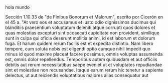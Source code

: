 hola mundo

Sección 1.10.33 de "de Finibus Bonorum et Malorum", escrito por Cicerón en el 45 a.
"At vero eos et accusamus et iusto odio dignissimos ducimus qui blanditiis praesentium voluptatum deleniti atque corrupti quos dolores et quas molestias excepturi sint occaecati cupiditate non provident, 
similique sunt in culpa qui oficia deserunt mollitia animi, id est laborum et dolorum fuga. 
Et harum quidem rerum facilis est et expedita distintio. Nam libero tempore, cum soluta nobis est eligendi optio cumque nihil impedit quo minus id quod maxime placeat facere possimus, 
omnis voluptas assumenda est, omnis dolor repellendus. Temporibus autem quibusdam et aut officiis debitis aut rerum necessitatibus saepe eveniet ut et voluptates repudiandae sint et molestiae non recusandae. 
Itaque earum rerum hic tenetur a sapiente delectus, 
ut aut reiciendis voluptatibus maiores alias consequatur aut